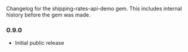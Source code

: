 Changelog for the shipping-rates-api-demo gem. This includes internal history before the gem was made.

### 0.9.0

- Initial public release
